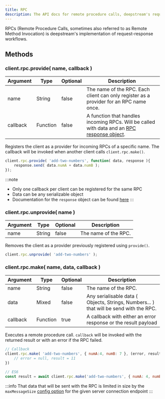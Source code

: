 ```yaml
---
title: RPC
description: The API docs for remote procedure calls, deepstream's request-response mechanism
---
```


RPCs (Remote Procedure Calls, sometimes also referred to as Remote Method Invocation) is deepstream's implementation of request-response workflows.

## Methods

### client.rpc.provide( name, callback )

|Argument|Type|Optional|Description|
|---|---|---|---|
|name|String|false|The name of the RPC. Each client can only register as a provider for an RPC name once.|
|callback|Function|false|A function that handles incoming RPCs. Will be called with data and an [RPC response object](reqres-response).|

Registers the client as a provider for incoming RPCs of a specific name. The callback will be invoked when another client calls `client.rpc.make()`.

```javascript
client.rpc.provide( 'add-two-numbers', function( data, response ){
    response.send( data.numA + data.numB );
});
```

:::note
- Only one callback per client can be registered for the same RPC
- Data can be any serializable object
- Documentation for the `response` object can be found [here](reqres-response)
:::

### client.rpc.unprovide( name )

|Argument|Type|Optional|Description|
|---|---|---|---|
|name|String|false|The name of the RPC.|

Removes the client as a provider previously registered using `provide()`.

```javascript
client.rpc.unprovide( 'add-two-numbers' );
```

### client.rpc.make( name, data, callback )

|Argument|Type|Optional|Description|
|---|---|---|---|
|name|String|false|The name of the RPC.|
|data|Mixed|false|Any serialisable data ( Objects, Strings, Numbers... ) that will be send with the RPC.|
|callback|Function|true|A callback with either an error response or the result payload|

Executes a remote procedure call. `callback` will be invoked with the returned result or with an error if the RPC failed.

```javascript
// Callback
client.rpc.make( 'add-two-numbers', { numA:4, numB: 7 }, (error, result) => {
    // error = null, result = 11
})

// ES6
const result = await client.rpc.make('add-two-numbers', { numA: 4, numB: 7})
```

:::info
That data that will be sent with the RPC is limited in size by the `maxMessageSize` [config option](../server/configuration#connection-endpoint-configuration) for the given server connection endpoint
:::
